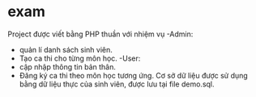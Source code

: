# exam
Project được viết bằng PHP thuần với nhiệm vụ
-Admin:
  + quản lí danh sách sinh viên.
  + Tạo ca thi cho từng môn học.
-User:
  + cập nhập thông tin bản thân.
  + Đăng ký ca thi theo môn học tương ứng.
 Cơ sở dữ liệu được sử dụng bằng dữ liệu thực của sinh viên, được lưu tại file demo.sql.
